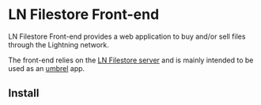 # LN Filestore Front-end

LN Filestore Front-end provides a web application to buy and/or sell files through the Lightning network. 

The front-end relies on the [LN Filestore server]() and is mainly intended to be used as an [umbrel]() app.


## Install

##